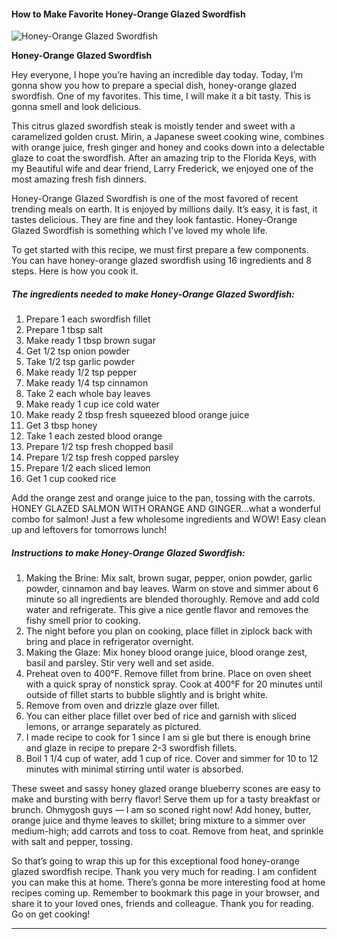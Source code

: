             

#### How to Make Favorite Honey-Orange Glazed Swordfish

![Honey-Orange Glazed Swordfish](https://img-global.cpcdn.com/recipes/4519790085406720/751x532cq70/honey-orange-glazed-swordfish-recipe-main-photo.jpg)

**Honey-Orange Glazed Swordfish**

Hey everyone, I hope you’re having an incredible day today. Today, I’m gonna show you how to prepare a special dish, honey-orange glazed swordfish. One of my favorites. This time, I will make it a bit tasty. This is gonna smell and look delicious.

This citrus glazed swordfish steak is moistly tender and sweet with a caramelized golden crust. Mirin, a Japanese sweet cooking wine, combines with orange juice, fresh ginger and honey and cooks down into a delectable glaze to coat the swordfish. After an amazing trip to the Florida Keys, with my Beautiful wife and dear friend, Larry Frederick, we enjoyed one of the most amazing fresh fish dinners.

Honey-Orange Glazed Swordfish is one of the most favored of recent trending meals on earth. It is enjoyed by millions daily. It’s easy, it is fast, it tastes delicious. They are fine and they look fantastic. Honey-Orange Glazed Swordfish is something which I’ve loved my whole life.

To get started with this recipe, we must first prepare a few components. You can have honey-orange glazed swordfish using 16 ingredients and 8 steps. Here is how you cook it.

##### The ingredients needed to make Honey-Orange Glazed Swordfish:

1.  Prepare 1 each swordfish fillet
2.  Prepare 1 tbsp salt
3.  Make ready 1 tbsp brown sugar
4.  Get 1/2 tsp onion powder
5.  Take 1/2 tsp garlic powder
6.  Make ready 1/2 tsp pepper
7.  Make ready 1/4 tsp cinnamon
8.  Take 2 each whole bay leaves
9.  Make ready 1 cup ice cold water
10.  Make ready 2 tbsp fresh squeezed blood orange juice
11.  Get 3 tbsp honey
12.  Take 1 each zested blood orange
13.  Prepare 1/2 tsp fresh chopped basil
14.  Prepare 1/2 tsp fresh copped parsley
15.  Prepare 1/2 each sliced lemon
16.  Get 1 cup cooked rice

Add the orange zest and orange juice to the pan, tossing with the carrots. HONEY GLAZED SALMON WITH ORANGE AND GINGER…what a wonderful combo for salmon! Just a few wholesome ingredients and WOW! Easy clean up and leftovers for tomorrows lunch!

##### Instructions to make Honey-Orange Glazed Swordfish:

1.  Making the Brine: Mix salt, brown sugar, pepper, onion powder, garlic powder, cinnamon and bay leaves. Warm on stove and simmer about 6 minute so all ingredients are blended thoroughly. Remove and add cold water and refrigerate. This give a nice gentle flavor and removes the fishy smell prior to cooking.
2.  The night before you plan on cooking, place fillet in ziplock back with bring and place in refrigerator overnight.
3.  Making the Glaze: Mix honey blood orange juice, blood orange zest, basil and parsley. Stir very well and set aside.
4.  Preheat oven to 400°F. Remove fillet from brine. Place on oven sheet with a quick spray of nonstick spray. Cook at 400°F for 20 minutes until outside of fillet starts to bubble slightly and is bright white.
5.  Remove from oven and drizzle glaze over fillet.
6.  You can either place fillet over bed of rice and garnish with sliced lemons, or arrange separately as pictured.
7.  I made recipe to cook for 1 since I am si gle but there is enough brine and glaze in recipe to prepare 2-3 swordfish fillets.
8.  Boil 1 1/4 cup of water, add 1 cup of rice. Cover and simmer for 10 to 12 minutes with minimal stirring until water is absorbed.

These sweet and sassy honey glazed orange blueberry scones are easy to make and bursting with berry flavor! Serve them up for a tasty breakfast or brunch. Ohmygosh guys — I am so sconed right now! Add honey, butter, orange juice and thyme leaves to skillet; bring mixture to a simmer over medium-high; add carrots and toss to coat. Remove from heat, and sprinkle with salt and pepper, tossing.

So that’s going to wrap this up for this exceptional food honey-orange glazed swordfish recipe. Thank you very much for reading. I am confident you can make this at home. There’s gonna be more interesting food at home recipes coming up. Remember to bookmark this page in your browser, and share it to your loved ones, friends and colleague. Thank you for reading. Go on get cooking!

* * *